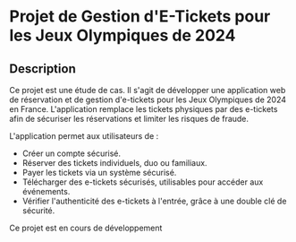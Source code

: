 # Projet de Gestion d'E-Tickets pour les Jeux Olympiques de 2024

## Description

Ce projet est une étude de cas.
Il s'agit de développer une application web de réservation et de gestion d'e-tickets pour les Jeux Olympiques de 2024 en France. L'application remplace les tickets physiques par des e-tickets afin de sécuriser les réservations et limiter les risques de fraude.

L'application permet aux utilisateurs de :

- Créer un compte sécurisé.
- Réserver des tickets individuels, duo ou familiaux.
- Payer les tickets via un système sécurisé.
- Télécharger des e-tickets sécurisés, utilisables pour accéder aux événements.
- Vérifier l'authenticité des e-tickets à l'entrée, grâce à une double clé de sécurité.

Ce projet est en cours de développement
